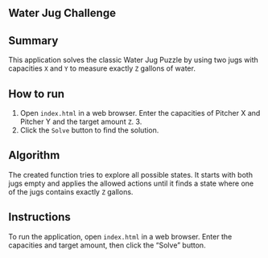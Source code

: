 ## Water Jug Challenge

## Summary
This application solves the classic Water Jug Puzzle by using two jugs with capacities `X` and `Y` to measure exactly `Z` gallons of water.

## How to run
1. Open `index.html` in a web browser.
Enter the capacities of Pitcher X and Pitcher Y and the target amount `Z`. 3.
3. Click the `Solve` button to find the solution.

## Algorithm
The created function tries to explore all possible states. It starts with both jugs empty and applies the allowed actions until it finds a state where one of the jugs contains exactly `Z` gallons.

## Instructions
To run the application, open `index.html` in a web browser. Enter the capacities and target amount, then click the “Solve” button.

